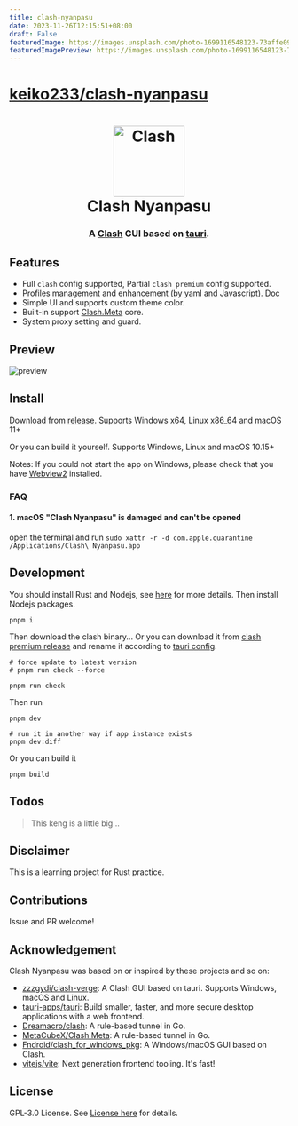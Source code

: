 ```yaml
---
title: clash-nyanpasu
date: 2023-11-26T12:15:51+08:00
draft: False
featuredImage: https://images.unsplash.com/photo-1699116548123-73affe0987b7?ixid=M3w0NjAwMjJ8MHwxfHJhbmRvbXx8fHx8fHx8fDE3MDA5NzIxMDd8&ixlib=rb-4.0.3
featuredImagePreview: https://images.unsplash.com/photo-1699116548123-73affe0987b7?ixid=M3w0NjAwMjJ8MHwxfHJhbmRvbXx8fHx8fHx8fDE3MDA5NzIxMDd8&ixlib=rb-4.0.3
---
```


# [keiko233/clash-nyanpasu](https://github.com/keiko233/clash-nyanpasu)

<h1 align="center">
  <img src="./src/assets/image/logo.png" alt="Clash" width="128" />
  <br>
  Clash Nyanpasu
  <br>
</h1>

<h3 align="center">
A <a href="https://github.com/Dreamacro/clash">Clash</a> GUI based on <a href="https://github.com/tauri-apps/tauri">tauri</a>.
</h3>

## Features

- Full `clash` config supported, Partial `clash premium` config supported.
- Profiles management and enhancement (by yaml and Javascript). [Doc](https://github.com/keiko233/clash-nyanpasu/wiki/%E4%BD%BF%E7%94%A8%E6%8C%87%E5%8D%97)
- Simple UI and supports custom theme color.
- Built-in support [Clash.Meta](https://github.com/MetaCubeX/Clash.Meta) core.
- System proxy setting and guard.

## Preview

![preview](./docs/preview.gif)

## Install

Download from [release](https://github.com/keiko233/clash-nyanpasu/releases). Supports Windows x64, Linux x86_64 and macOS 11+

Or you can build it yourself. Supports Windows, Linux and macOS 10.15+

Notes: If you could not start the app on Windows, please check that you have [Webview2](https://developer.microsoft.com/en-us/microsoft-edge/webview2/#download-section) installed.

### FAQ

#### 1. **macOS** "Clash Nyanpasu" is damaged and can't be opened

open the terminal and run `sudo xattr -r -d com.apple.quarantine /Applications/Clash\ Nyanpasu.app`

## Development

You should install Rust and Nodejs, see [here](https://tauri.app/v1/guides/getting-started/prerequisites) for more details. Then install Nodejs packages.

```shell
pnpm i
```

Then download the clash binary... Or you can download it from [clash premium release](https://github.com/Dreamacro/clash/releases/tag/premium) and rename it according to [tauri config](https://tauri.studio/docs/api/config/#tauri.bundle.externalBin).

```shell
# force update to latest version
# pnpm run check --force

pnpm run check
```

Then run

```shell
pnpm dev

# run it in another way if app instance exists
pnpm dev:diff
```

Or you can build it

```shell
pnpm build
```

## Todos

> This keng is a little big...

## Disclaimer

This is a learning project for Rust practice.

## Contributions

Issue and PR welcome!

## Acknowledgement

Clash Nyanpasu was based on or inspired by these projects and so on:

- [zzzgydi/clash-verge](https://github.com/zzzgydi/clash-verge): A Clash GUI based on tauri. Supports Windows, macOS and Linux.
- [tauri-apps/tauri](https://github.com/tauri-apps/tauri): Build smaller, faster, and more secure desktop applications with a web frontend.
- [Dreamacro/clash](https://github.com/Dreamacro/clash): A rule-based tunnel in Go.
- [MetaCubeX/Clash.Meta](https://github.com/MetaCubeX/Clash.Meta): A rule-based tunnel in Go.
- [Fndroid/clash_for_windows_pkg](https://github.com/Fndroid/clash_for_windows_pkg): A Windows/macOS GUI based on Clash.
- [vitejs/vite](https://github.com/vitejs/vite): Next generation frontend tooling. It's fast!

## License

GPL-3.0 License. See [License here](./LICENSE) for details.
